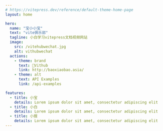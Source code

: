 ```yaml
---
# https://vitepress.dev/reference/default-theme-home-page
layout: home

hero:
  name: "宝小小宝"
  text: "vite俱乐部"
  tagline: 小白学习vitepress文档视频网站
  image:
    src: /vitehubwechat.jpg
    alt: vithubwechat
  actions:
    - theme: brand
      text: 🍐Vithub
      link: http://baoxiaobao.asia/
    - theme: alt
      text: API Examples
      link: /api-examples

features:
  - title: 小宝
    details: Lorem ipsum dolor sit amet, consectetur adipiscing elit
  - title: 小白
    details: Lorem ipsum dolor sit amet, consectetur adipiscing elit
  - title: 小报
    details: Lorem ipsum dolor sit amet, consectetur adipiscing elit
---
```


